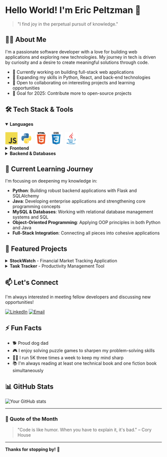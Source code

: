 # Hello World! I'm Eric Peltzman 👋

> "I find joy in the perpetual pursuit of knowledge."

## 👨‍💻 About Me

I'm a passionate software developer with a love for building web applications and exploring new technologies. My journey in tech is driven by curiosity and a desire to create meaningful solutions through code.

- 🔭 Currently working on building full-stack web applications
- 🌱 Expanding my skills in Python, React, and back-end technologies
- 🤝 Open to collaborating on interesting projects and learning opportunities
- 🎯 Goal for 2025: Contribute more to open-source projects

## 🛠️ Tech Stack & Tools

<details open>
<summary><b>Languages</b></summary>
<br>
<img src="https://raw.githubusercontent.com/devicons/devicon/master/icons/javascript/javascript-original.svg" alt="Javascript" width="40" height="40"/>&nbsp;
<img src="https://raw.githubusercontent.com/devicons/devicon/master/icons/python/python-original.svg" alt="Python" width="40" height="40"/>&nbsp;
<img src="https://raw.githubusercontent.com/devicons/devicon/master/icons/html5/html5-original-wordmark.svg" alt="HTML5" width="40" height="40"/>&nbsp;
<img src="https://raw.githubusercontent.com/devicons/devicon/master/icons/css3/css3-original-wordmark.svg" alt="CSS3" width="40" height="40"/>&nbsp;
<img src="https://raw.githubusercontent.com/devicons/devicon/master/icons/java/java-original.svg" alt="Java" width="40" height="40"/>
</details>

<details>
<summary><b>Frontend</b></summary>
<br>
<img src="https://raw.githubusercontent.com/devicons/devicon/master/icons/react/react-original-wordmark.svg" alt="React" width="40" height="40"/>&nbsp;
<img src="https://cdn.worldvectorlogo.com/logos/nextjs-2.svg" alt="Next.js" width="40" height="40"/>&nbsp;
<img src="https://raw.githubusercontent.com/devicons/devicon/master/icons/bootstrap/bootstrap-plain-wordmark.svg" alt="Bootstrap" width="40" height="40"/>&nbsp;
<img src="https://www.vectorlogo.zone/logos/tailwindcss/tailwindcss-icon.svg" alt="TailwindCSS" width="40" height="40"/>
</details>

<details>
<summary><b>Backend & Databases</b></summary>
<br>
<img src="https://raw.githubusercontent.com/devicons/devicon/master/icons/flask/flask-original.svg" alt="Flask" width="40" height="40"/>&nbsp;
<img src="https://raw.githubusercontent.com/devicons/devicon/master/icons/nodejs/nodejs-original-wordmark.svg" alt="Node.js" width="40" height="40"/>&nbsp;
<img src="https://raw.githubusercontent.com/devicons/devicon/master/icons/mongodb/mongodb-original-wordmark.svg" alt="MongoDB" width="40" height="40"/>&nbsp;
<img src="https://raw.githubusercontent.com/devicons/devicon/master/icons/postgresql/postgresql-original-wordmark.svg" alt="PostgreSQL" width="40" height="40"/>
</details>

## 🚀 Current Learning Journey

I'm focusing on deepening my knowledge in:

- **Python**: Building robust backend applications with Flask and SQLAlchemy
- **Java**: Developing enterprise applications and strengthening core programming concepts
- **MySQL & Databases**: Working with relational database management systems and SQL
- **Object-Oriented Programming**: Applying OOP principles in both Python and Java
- **Full-Stack Integration**: Connecting all pieces into cohesive applications

## 📂 Featured Projects

<details>
<summary><b>StockWatch</b> - Financial Market Tracking Application</summary>
<br>
📝 <b>Description:</b> A web application for tracking stock market data and financial metrics. Built with Python and Flask backend, featuring stock data visualization.
<br>
🔗 <a href="https://github.com/epeltz33/StockWatch">View Project</a>
</details>

<details>
<summary><b>Task Tracker</b> - Productivity Management Tool</summary>
<br>
📝 <b>Description:</b> A task management application allowing users to create, organize, and track their tasks with priority levels and deadlines.
<br>
🔗 <a href="https://github.com/epeltz33/Task_Tracker">View Project</a>
</details>

## 📫 Let's Connect

I'm always interested in meeting fellow developers and discussing new opportunities!

[![LinkedIn](https://img.shields.io/badge/LinkedIn-Eric_Peltzman-blue?style=flat-square&logo=linkedin)](https://www.linkedin.com/in/eric-peltzman)
[![Email](https://img.shields.io/badge/Email-erpeltz@gmail.com-red?style=flat-square&logo=gmail)](mailto:erpeltz@gmail.com)

## ⚡ Fun Facts

- 🐕 Proud dog dad
- 🎮 I enjoy solving puzzle games to sharpen my problem-solving skills
- 🏃‍♂️ I run 5K three times a week to keep my mind sharp
- 📚 I'm always reading at least one technical book and one fiction book simultaneously

## 📊 GitHub Stats

![Your GitHub stats](https://github-readme-stats.vercel.app/api?username=epeltz33&show_icons=true&theme=radical)

---

### 💭 Quote of the Month

> "Code is like humor. When you have to explain it, it's bad." – Cory House

---

**Thanks for stopping by!** 👋
